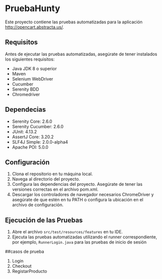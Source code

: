 # PruebaHunty

Este proyecto contiene las pruebas automatizadas para la aplicación http://opencart.abstracta.us/.

## Requisitos

Antes de ejecutar las pruebas automatizadas, asegúrate de tener instalados los siguientes requisitos:

- Java JDK 8 o superior
- Maven
- Selenium WebDriver
- Cucumber
- Serenity BDD
- Chromedriver 

## Dependecias 
- Serenity Core: 2.6.0
- Serenity Cucumber: 2.6.0
- JUnit: 4.13.2
- AssertJ Core: 3.20.2
- SLF4J Simple: 2.0.0-alpha4
- Apache POI: 5.0.0


## Configuración

1. Clona el repositorio en tu máquina local.
2. Navega al directorio del proyecto.
3. Configura las dependencias del proyecto. Asegúrate de tener las versiones correctas en el archivo pom.xml.
4. Descargar los controladores de navegador necesarios ChromeDriver y asegúrate de que estén en tu PATH o configura la ubicación en el archivo de configuración.

## Ejecución de las Pruebas

1. Abre el archivo `src/test/resources/features` en tu IDE.
2. Ejecuta las pruebas automatizadas utilizando el runner correspondiente, por ejemplo, `RunnerLogin.java` para las pruebas de inicio de sesión

##casos de prueba
1. Login
2. Checkout
3. RegistarProducto
